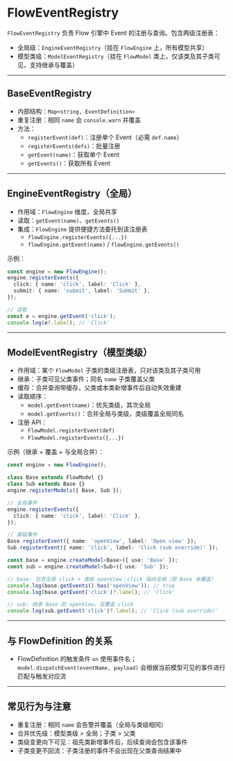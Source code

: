 # FlowEventRegistry

`FlowEventRegistry` 负责 Flow 引擎中 Event 的注册与查询。包含两级注册表：
- 全局级：`EngineEventRegistry`（挂在 `FlowEngine` 上，所有模型共享）
- 模型类级：`ModelEventRegistry`（挂在 `FlowModel` 类上，仅该类及其子类可见，支持继承与覆盖）

---

## BaseEventRegistry

- 内部结构：`Map<string, EventDefinition>`
- 重复注册：相同 `name` 会 `console.warn` 并覆盖
- 方法：
  - `registerEvent(def)`：注册单个 Event（必需 `def.name`）
  - `registerEvents(defs)`：批量注册
  - `getEvent(name)`：获取单个 Event
  - `getEvents()`：获取所有 Event

---

## EngineEventRegistry（全局）

- 作用域：`FlowEngine` 维度，全局共享
- 读取：`getEvent(name)`、`getEvents()`
- 集成：`FlowEngine` 提供便捷方法委托到该注册表
  - `flowEngine.registerEvents({...})`
  - `flowEngine.getEvent(name)` / `flowEngine.getEvents()`

示例：
```ts
const engine = new FlowEngine();
engine.registerEvents({
  click: { name: 'click', label: 'Click' },
  submit: { name: 'submit', label: 'Submit' },
});

// 读取
const e = engine.getEvent('click');
console.log(e?.label); // 'Click'
```

---

## ModelEventRegistry（模型类级）

- 作用域：某个 `FlowModel` 子类的类级注册表，只对该类及其子类可用
- 继承：子类可见父类事件；同名 `name` 子类覆盖父类
- 缓存：合并查询带缓存，父类或本类新增事件后自动失效重建
- 读取顺序：
  - `model.getEvent(name)`：优先类级，其次全局
  - `model.getEvents()`：合并全局与类级，类级覆盖全局同名
- 注册 API：
  - `FlowModel.registerEvent(def)`
  - `FlowModel.registerEvents({...})`

示例（继承 + 覆盖 + 与全局合并）：
```ts
const engine = new FlowEngine();

class Base extends FlowModel {}
class Sub extends Base {}
engine.registerModels({ Base, Sub });

// 全局事件
engine.registerEvents({
  click: { name: 'click', label: 'Click' },
});

// 类级事件
Base.registerEvent({ name: 'openView', label: 'Open view' });
Sub.registerEvent({ name: 'click', label: 'Click (sub override)' });

const base = engine.createModel<Base>({ use: 'Base' });
const sub = engine.createModel<Sub>({ use: 'Sub' });

// base: 包含全局 click + 类级 openView；click 指向全局（若 Base 未覆盖）
console.log(base.getEvents().has('openView')); // true
console.log(base.getEvent('click')?.label); // 'Click'

// sub: 继承 Base 的 openView，且覆盖 click
console.log(sub.getEvent('click')?.label); // 'Click (sub override)'
```

---

## 与 FlowDefinition 的关系

- FlowDefinition 的触发条件 `on` 使用事件名；`model.dispatchEvent(eventName, payload)` 会根据当前模型可见的事件进行匹配与触发对应流

---

## 常见行为与注意

- 重复注册：相同 `name` 会告警并覆盖（全局与类级相同）
- 合并优先级：模型类级 > 全局；子类 > 父类
- 类级变更向下可见：祖先类新增事件后，后续查询会包含该事件
- 子类变更不回流：子类注册的事件不会出现在父类查询结果中
